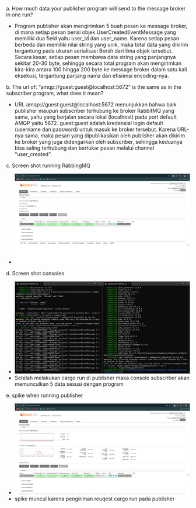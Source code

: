 a. How much data your publisher program will send to the message broker in one
run?
- Program publisher akan mengirimkan 5 buah pesan ke message broker, di mana setiap pesan berisi objek UserCreatedEventMessage yang memiliki dua field yaitu user_id dan user_name. Karena setiap pesan berbeda dan memiliki nilai string yang unik, maka total data yang dikirim tergantung pada ukuran serialisasi Borsh dari lima objek tersebut. Secara kasar, setiap pesan membawa data string yang panjangnya sekitar 20-30 byte, sehingga secara total program akan mengirimkan kira-kira antara 100 hingga 200 byte ke message broker dalam satu kali eksekusi, tergantung panjang nama dan efisiensi encoding-nya.

b. The url of: “amqp://guest:guest@localhost:5672” is the same as in the subscriber
program, what does it mean?
- URL amqp://guest:guest@localhost:5672 menunjukkan bahwa baik publisher maupun subscriber terhubung ke broker RabbitMQ yang sama, yaitu yang berjalan secara lokal (localhost) pada port default AMQP yaitu 5672. guest:guest adalah kredensial login default (username dan password) untuk masuk ke broker tersebut. Karena URL-nya sama, maka pesan yang dipublikasikan oleh publisher akan dikirim ke broker yang juga didengarkan oleh subscriber, sehingga keduanya bisa saling terhubung dan bertukar pesan melalui channel "user_created".

c. Screen shot running RabbingMQ
- ![alt text](image.png)

d. Screen shot consoles
- ![alt text](image-1.png)
- Setelah melakukan cargo run di publisher maka console subscriber akan memunculkan 5 data sesuai dengan program

e. spike when running publisher
- ![alt text](image-2.png)
- spike muncul karena pengiriman reuqest cargo run pada publisher